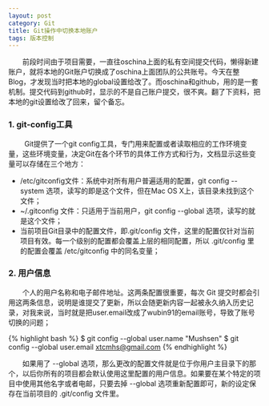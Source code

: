 ```yaml
---
layout: post
category: Git
title: Git操作中切换本地账户
tags: 版本控制
---
```


&emsp;&emsp;前段时间由于项目需要，一直往oschina上面的私有空间提交代码，懒得新建账户，就将本地的Git账户切换成了oschina上面团队的公共账号。今天在整Blog，才发现当时把本地的global设置给改了。而oschina和github，用的是一套机制。提交代码到github时，显示的不是自己账户提交，很不爽。翻了下资料，把本地的git设置给改了回来，留个备忘。

<!--more-->

### 1. git-config工具

&emsp; &emsp;Git提供了一个git config工具，专门用来配置或者读取相应的工作环境变量，这些环境变量，决定Git在各个环节的具体工作方式和行为，文档显示这些变量可以存储在三个地方：

* /etc/gitconfig文件：系统中对所有用户普遍适用的配置，git config --system 选项，读写的即是这个文件，但在Mac OS X上，该目录未找到这个文件；
* ~/.gitconfig 文件：只适用于当前用户，git config --global 选项，读写的就是这个文件；
* 当前项目Git目录中的配置文件，即.git/config 文件，这里的配置仅针对当前项目有效。每一个级别的配置都会覆盖上层的相同配置，所以 .git/config 里的配置会覆盖 /etc/gitconfig 中的同名变量；

### 2. 用户信息

&emsp;&emsp;个人的用户名称和电子邮件地址。这两条配置很重要，每次 Git 提交时都会引用这两条信息，说明是谁提交了更新，所以会随更新内容一起被永久纳入历史记录，对我来说，当时就是把user.email改成了wubin91的email账号，导致了账号切换的问题；

{% highlight bash %}
$ git config --global user.name "Mushsen"
$ git config --global user.email xtcmhs@gmail.com
{% endhighlight %}

&emsp;&emsp;如果用了 --global 选项，那么更改的配置文件就是位于你用户主目录下的那个，以后你所有的项目都会默认使用这里配置的用户信息。如果要在某个特定的项目中使用其他名字或者电邮，只要去掉 --global 选项重新配置即可，新的设定保存在当前项目的 .git/config 文件里。
